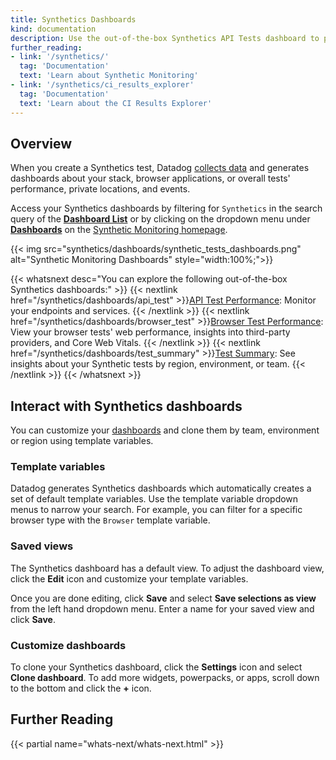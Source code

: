 ```yaml
---
title: Synthetics Dashboards
kind: documentation
description: Use the out-of-the-box Synthetics API Tests dashboard to proactively monitor your entire stack.  
further_reading:
- link: '/synthetics/'
  tag: 'Documentation'
  text: 'Learn about Synthetic Monitoring'
- link: '/synthetics/ci_results_explorer'
  tag: 'Documentation'
  text: 'Learn about the CI Results Explorer'
---
```


## Overview

When you create a Synthetics test, Datadog [collects data][1] and generates dashboards about your stack, browser applications, or overall tests' performance, private locations, and events. 

Access your Synthetics dashboards by filtering for `Synthetics` in the search query of the [**Dashboard List**][2] or by clicking on the dropdown menu under [**Dashboards**][3] on the [Synthetic Monitoring homepage][5].

{{< img src="synthetics/dashboards/synthetic_tests_dashboards.png" alt="Synthetic Monitoring Dashboards" style="width:100%;">}}

{{< whatsnext desc="You can explore the following out-of-the-box Synthetics dashboards:" >}}
  {{< nextlink href="/synthetics/dashboards/api_test" >}}<u>API Test Performance</u>: Monitor your endpoints and services. {{< /nextlink >}}
  {{< nextlink href="/synthetics/dashboards/browser_test" >}}<u>Browser Test Performance</u>: View your browser tests' web performance, insights into third-party providers, and Core Web Vitals. {{< /nextlink >}}
  {{< nextlink href="/synthetics/dashboards/test_summary" >}}<u>Test Summary</u>: See insights about your Synthetic tests by region, environment, or team. {{< /nextlink >}}
{{< /whatsnext >}}

## Interact with Synthetics dashboards

You can customize your [dashboards][4] and clone them by team, environment or region using template variables.

### Template variables

Datadog generates Synthetics dashboards which automatically creates a set of default template variables. Use the template variable dropdown menus to narrow your search. For example, you can filter for a specific browser type with the `Browser` template variable.

### Saved views

The Synthetics dashboard has a default view. To adjust the dashboard view, click the **Edit** icon and customize your template variables. 

Once you are done editing, click **Save** and select **Save selections as view** from the left hand dropdown menu. Enter a name for your saved view and click **Save**.

### Customize dashboards

To clone your Synthetics dashboard, click the **Settings** icon and select **Clone dashboard**. To add more widgets, powerpacks, or apps, scroll down to the bottom and click the **+** icon. 

## Further Reading

{{< partial name="whats-next/whats-next.html" >}}

[1]: /synthetics/metrics/
[2]: https://app.datadoghq.com/dashboard/lists
[3]: https://app.datadoghq.com/synthetics/tests/
[4]: /dashboards/
[5]: https://app.datadoghq.com/synthetics/tests
